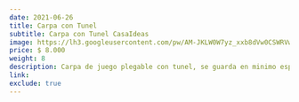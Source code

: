 ```yaml
---
date: 2021-06-26
title: Carpa con Tunel 
subtitle: Carpa con Tunel CasaIdeas
image: https://lh3.googleusercontent.com/pw/AM-JKLW0W7yz_xxb8dVw0CSWRVwqyOHtJP3CS0neyc01OzXKS3WRBZaZYxnphfP2sHKFxdEwj9mzCDbC39tKDw9grhXm3U5htfEgtV-D2mvig0fyqzd8gP4podDgqG89GsWN3gLi982p41H_8umQXTZ9egUZ-w=w466-h621-no?authuser=0
price: $ 8.000
weight: 8
description: Carpa de juego plegable con tunel, se guarda en minimo espacio
link: 
exclude: true
---
```

